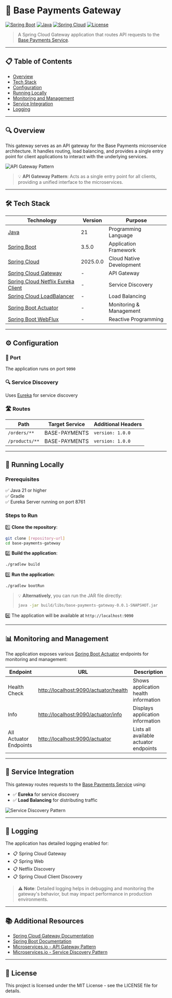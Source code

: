 # 🚪 Base Payments Gateway

[![Spring Boot](https://img.shields.io/badge/Spring%20Boot-3.5.0-brightgreen.svg)](https://spring.io/projects/spring-boot)
[![Java](https://img.shields.io/badge/Java-21-orange.svg)](https://www.oracle.com/java/)
[![Spring Cloud](https://img.shields.io/badge/Spring%20Cloud-2025.0.0-blue.svg)](https://spring.io/projects/spring-cloud)
[![License](https://img.shields.io/badge/License-MIT-yellow.svg)](LICENSE)

> A Spring Cloud Gateway application that routes API requests to the [Base Payments Service](https://github.com/DanielMachadoVasconcelos/base-payments).

---

## 📋 Table of Contents

- [Overview](#-overview)
- [Tech Stack](#-tech-stack)
- [Configuration](#-configuration)
- [Running Locally](#-running-locally)
- [Monitoring and Management](#-monitoring-and-management)
- [Service Integration](#-service-integration)
- [Logging](#-logging)

---

## 🔍 Overview

This gateway serves as an API gateway for the Base Payments microservice architecture. It handles routing, load balancing, and provides a single entry point for client applications to interact with the underlying services.

![API Gateway Pattern](https://microservices.io/i/apigateway.jpg)

> 💡 **API Gateway Pattern**: Acts as a single entry point for all clients, providing a unified interface to the microservices.

---

## 🛠️ Tech Stack

| Technology | Version | Purpose |
|------------|---------|---------|
| [Java](https://www.oracle.com/java/) | 21 | Programming Language |
| [Spring Boot](https://spring.io/projects/spring-boot) | 3.5.0 | Application Framework |
| [Spring Cloud](https://spring.io/projects/spring-cloud) | 2025.0.0 | Cloud Native Development |
| [Spring Cloud Gateway](https://spring.io/projects/spring-cloud-gateway) | - | API Gateway |
| [Spring Cloud Netflix Eureka Client](https://spring.io/projects/spring-cloud-netflix) | - | Service Discovery |
| [Spring Cloud LoadBalancer](https://spring.io/guides/gs/spring-cloud-loadbalancer/) | - | Load Balancing |
| [Spring Boot Actuator](https://docs.spring.io/spring-boot/docs/current/reference/html/actuator.html) | - | Monitoring & Management |
| [Spring Boot WebFlux](https://docs.spring.io/spring-framework/reference/web/webflux.html) | - | Reactive Programming |

---

## ⚙️ Configuration

### 🔌 Port
The application runs on port `9090`

### 🔍 Service Discovery
Uses [Eureka](https://github.com/Netflix/eureka) for service discovery

### 🛣️ Routes

| Path | Target Service | Additional Headers |
|------|---------------|-------------------|
| `/orders/**` | BASE-PAYMENTS | `version: 1.0.0` |
| `/products/**` | BASE-PAYMENTS | `version: 1.0.0` |

---

## 🚀 Running Locally

### Prerequisites

✅ Java 21 or higher  
✅ Gradle  
✅ Eureka Server running on port 8761  

### Steps to Run

1️⃣ **Clone the repository**:
```bash
git clone [repository-url]
cd base-payments-gateway
```

2️⃣ **Build the application**:
```bash
./gradlew build
```

3️⃣ **Run the application**:
```bash
./gradlew bootRun
```

> 💡 **Alternatively**, you can run the JAR file directly:
> ```bash
> java -jar build/libs/base-payments-gateway-0.0.1-SNAPSHOT.jar
> ```

4️⃣ The application will be available at `http://localhost:9090`

---

## 📊 Monitoring and Management

The application exposes various [Spring Boot Actuator](https://docs.spring.io/spring-boot/docs/current/reference/html/actuator.html) endpoints for monitoring and management:

| Endpoint | URL | Description |
|----------|-----|-------------|
| Health Check | [http://localhost:9090/actuator/health](http://localhost:9090/actuator/health) | Shows application health information |
| Info | [http://localhost:9090/actuator/info](http://localhost:9090/actuator/info) | Displays application information |
| All Actuator Endpoints | [http://localhost:9090/actuator](http://localhost:9090/actuator) | Lists all available actuator endpoints |

---

## 🔄 Service Integration

This gateway routes requests to the [Base Payments Service](https://github.com/DanielMachadoVasconcelos/base-payments) using:

- ✅ **Eureka** for service discovery
- ✅ **Load Balancing** for distributing traffic

![Service Discovery Pattern](https://microservices.io/i/servicediscovery/discovery-problem.jpg)

---

## 📝 Logging

The application has detailed logging enabled for:

- 📋 Spring Cloud Gateway
- 📋 Spring Web
- 📋 Netflix Discovery
- 📋 Spring Cloud Client Discovery

> ⚠️ **Note**: Detailed logging helps in debugging and monitoring the gateway's behavior, but may impact performance in production environments.

---

## 📚 Additional Resources

- [Spring Cloud Gateway Documentation](https://docs.spring.io/spring-cloud-gateway/docs/current/reference/html/)
- [Spring Boot Documentation](https://docs.spring.io/spring-boot/docs/current/reference/html/)
- [Microservices.io - API Gateway Pattern](https://microservices.io/patterns/apigateway.html)
- [Microservices.io - Service Discovery Pattern](https://microservices.io/patterns/service-registry.html)

---

## 📄 License

This project is licensed under the MIT License - see the LICENSE file for details.
